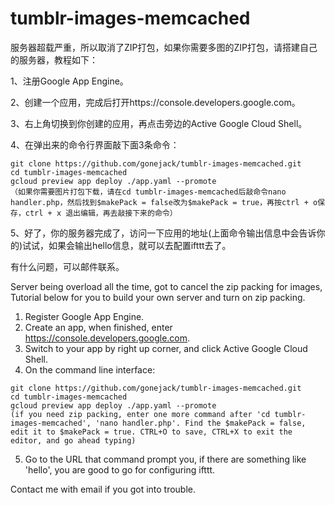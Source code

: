 # tumblr-images-memcached

服务器超载严重，所以取消了ZIP打包，如果你需要多图的ZIP打包，请搭建自己的服务器，教程如下：

1、注册Google App Engine。

2、创建一个应用，完成后打开https://console.developers.google.com。

3、右上角切换到你创建的应用，再点击旁边的Active Google Cloud Shell。

4、在弹出来的命令行界面敲下面3条命令：
  ```
  git clone https://github.com/gonejack/tumblr-images-memcached.git
  cd tumblr-images-memcached
  gcloud preview app deploy ./app.yaml --promote
  （如果你需要图片打包下载，请在cd tumblr-images-memcached后敲命令nano handler.php，然后找到$makePack = false改为$makePack = true，再按ctrl + o保存，ctrl + x 退出编辑，再去敲接下来的命令）
  ```
5、好了，你的服务器完成了，访问一下应用的地址(上面命令输出信息中会告诉你的)试试，如果会输出hello信息，就可以去配置ifttt去了。

有什么问题，可以邮件联系。

Server being overload all the time, got to cancel the zip packing for images, Tutorial below for you to build your own server and turn on zip packing.

1. Register Google App Engine.
2. Create an app, when finished, enter https://console.developers.google.com.
3. Switch to your app by right up corner, and click Active Google Cloud Shell.
4. On the command line interface:

  ```
  git clone https://github.com/gonejack/tumblr-images-memcached.git
  cd tumblr-images-memcached
  gcloud preview app deploy ./app.yaml --promote
  (if you need zip packing, enter one more command after 'cd tumblr-images-memcached', 'nano handler.php'. Find the $makePack = false, edit it to $makePack = true. CTRL+O to save, CTRL+X to exit the editor, and go ahead typing)
  ```
5. Go to the URL that command prompt you, if there are something like 'hello', you are good to go for configuring ifttt.

Contact me with email if you got into trouble.

